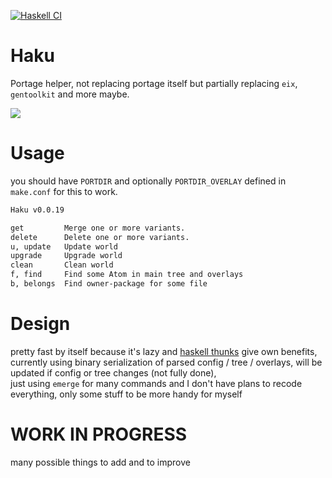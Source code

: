 [![Haskell CI](https://github.com/Miezhiko/Haku/actions/workflows/haskell.yml/badge.svg)](https://github.com/Miezhiko/Haku/actions/workflows/haskell.yml)

# Haku
Portage helper, not replacing portage itself but partially replacing `eix`, `gentoolkit` and more maybe.

<img src="https://cdn.discordapp.com/attachments/740144639050383412/1039095540064981023/Screenshot_from_2022-11-07_12-34-02.png">

# Usage

you should have `PORTDIR` and optionally `PORTDIR_OVERLAY` defined in `make.conf` for this to work.

```bash
Haku v0.0.19

get         Merge one or more variants.             
delete      Delete one or more variants.            
u, update   Update world                            
upgrade     Upgrade world                           
clean       Clean world                             
f, find     Find some Atom in main tree and overlays
b, belongs  Find owner-package for some file        
```

# Design

pretty fast by itself because it's lazy and [haskell thunks](https://wiki.haskell.org/Thunk) give own benefits,<br />
currently using binary serialization of parsed config / tree / overlays, will be updated if config or tree changes (not fully done),<br />
just using `emerge` for many commands and I don't have plans to recode everything, only some stuff to be more handy for myself

# WORK IN PROGRESS

many possible things to add and to improve
